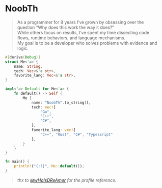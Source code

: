 # NoobTh
> As a programmer for 8 years I’ve grown by obsessing over the question “Why does this work the way it does?”<br>
> While others focus on results, I’ve spent my time dissecting code flows, runtime behaviors, and language mechanisms.<br>
> My goal is to be a developer who solves problems with evidence and logic.<br>

```rust
#[derive(Debug)]
struct Me<'a> {
    name: String,
    tech: Vec<&'a str>,
    favorite_lang: Vec<&'a str>,
}

impl<'a> Default for Me<'a> {
    fn default() -> Self {
        Me {
            name: "NoobTh".to_string(),
            tech: vec![
                "Go",
                "C++",
                "C#",
            ],
            favorite_lang: vec![
                "C++", "Rust", "C#", "Typescript"
            ],
        }
    }
}

fn main() {
    println!("{:?}", Me::default());
}
```

> *thx to [@wHoIsDReAmer](https://github.com/wHoIsDReAmer) for the profile reference.*
